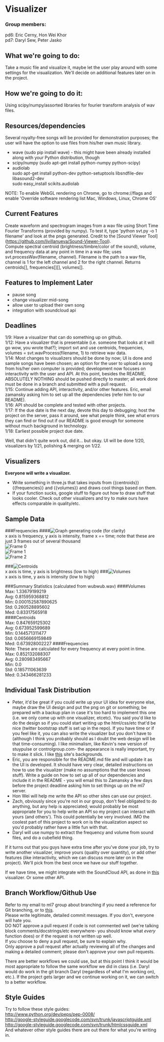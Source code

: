 Visualizer
==========

### Group members:
pd6: Eric Cerny, Hon Wei Khor  
pd7: Daryl Sew, Peter Jasko

What we're going to do:
-----------------------

Take a music file and visualize it, maybe let the user play around with some settings for the visualization. We'll decide on additional features later on in the project.

How we're going to do it:
------------------------

Using scipy/numpy/assorted libraries for fourier transform analysis of wav files.

Resources/dependencies
----------------------
Several royalty-free songs will be provided for demonstration purposes; the user will have the option to use files from his/her own music library.
*   wave (sudo pip install wave) - this might have been already installed along with your Python distribution, though
*   scipy/numpy (sudo apt-get install python-numpy python-scipy)
*   audiolab  
    sudo apt-get install python-dev python-setuptools libsndfile-dev libasound2-dev  
    sudo easy_install scikits.audiolab

NOTE: To enable WebGL rendering on Chrome, go to chrome://flags and enable 'Override software rendering list Mac, Windows, Linux, Chrome OS'  

Current Features
----------------
Create waveform and spectrogram images from a wav file using Short Time Fourier Transforms (provided by numpy). To test it, type 'python svt.py -o 1 filename' and look at the pngs generated. Credit to the [Sound Viewer Tool] (https://github.com/ljvillanueva/Sound-Viewer-Tool).  
Compute spectral centroid (brightness/timbre/color of the sound), volume, and frequency data at any point in time in a wav file; uses svt.processWav(filename, channel). Filename is the path to a wav file, channel is 1 for the left channel and 2 for the right channel. Returns centroids[], frequencies[][], volumes[].

Features to Implement Later
---------------------------
*   pause song
*   change visualizer mid-song
*   allow user to upload their own song
*   integration with soundcloud api


Deadlines
---------
1/9: Have a visualizer that can do something up on github.  
1/12: Have a visualizer that is presentable (i.e. someone that looks at it will go wow, you wrote that?); import svt and use centroids, frequencies, volumes = svt.wavProcess(filename, 1) to retrieve wav data.   
1/14: Most changes to visualizers should be done by now; UI is done and sample songs have been chosen; an option for the user to upload a song from his/her own computer is provided; development now focuses on interactivity with the user and API. At this point, besides the README, ABSOLUTELY NOTHING should be pushed directly to master; all work done must be done in a branch and submitted with a pull request.  
1/15: Continue adding API, interactivity, and/or other features. Eric, email zamansky asking him to set up all the dependencies (refer him to our README).  
1/16: API should be complete and tested with other projects.  
1/17: If the due date is the next day, devote this day to debugging; host the project on the server, pass it around, see what people think, see what errors they can find or find out if our README is good enough for someone without much background in technology.  
1/18: Earliest possible project due date.  

Well, that didn't quite work out, did it... but okay. UI will be done 1/20, visualizers by 1/21, polishing & merging on 1/22.

Visualizers
-----------
<b>Everyone will write a visualizer.</b>
*   Write something in three.js that takes inputs from {{centroids}} {{frequencies}} and {{volumes}} and draws cool things based on them.
*   If your function sucks, google stuff to figure out how to draw stuff that looks cooler. Check out other visualizers and try to make ours have effects comparable in quality/etc.

Sample Data
-----------
###Frequencies 
####![Graph generating code (for clarity)](http://i1322.photobucket.com/albums/u568/Daryl_LikeaBoshkosh/01bec08cb0a6d05f104275d7e1b4a851_zps121bea6a.png)    
x axis is frequency, y axis is intensity, frame x == time; note that these are just 3 frames out of several thousand  
![Frame 0](http://i1322.photobucket.com/albums/u568/Daryl_LikeaBoshkosh/0939260e5185fb361a324deb425a7b62_zpsb0621069.png)  
![Frame 1](http://i1322.photobucket.com/albums/u568/Daryl_LikeaBoshkosh/32d96c138542e44a16131e0c8f1a5da1_zps1df88541.png)  
![Frame 2](http://i1322.photobucket.com/albums/u568/Daryl_LikeaBoshkosh/44afd3166c1bf769f0265b182daefa89_zpsebc6790d.png) 

###![Centroids](http://i1322.photobucket.com/albums/u568/Daryl_LikeaBoshkosh/Centroids_zpsca41372a.png)  
x axis is time, y axis is brightness (low to high)
###![Volumes](http://i1322.photobucket.com/albums/u568/Daryl_LikeaBoshkosh/Volumes_zps2785411e.png)  
x axis is time, y axis is intensity (low to high)

###Summary Statistics (calculated from wubwub.wav)
####Volumes  
Max: 1.33679199219  
Avg: 0.815959368812  
Min: 0.000152587890625  
Std: 0.260528895602  
Med: 0.83317565918  
####Centroids  
Max: 0.847659125302  
Avg: 0.673952599689  
Min: 0.144571311477  
Std: 0.0656669159849  
Med: 0.673928002227
####Frequencies  
Note: These are calculated for every frequency at every point in time.  
Max: 0.852132088307  
Avg: 0.280983495667  
Min: 0.0  
Std: 0.185711063639  
Med: 0.343466281233  

Individual Task Distribution
-----------------
*   Peter, it'd be great if you could write up your UI idea for everyone else, maybe draw the UI design and put the png on git or something; be prepared with a backup plan in case it's too hard to implement this one (i.e. we only come up with one visualizer, etcetc). You said you'd like to do the design so if you could start writing up the html/css/etc that'd be nice (twitter bootstrap stuff is set up in the repo). If you have time or if you feel like it, you can also write the visualizer but you don't have to (although I think you probably should as I doubt the web design will be that time-consuming). I like minimalism, like Kevin's new version of stuypulse or controlgroup.com- the appearance is really important, try to make it slick. I like [this](http://subtlepatterns.com) site's backgrounds.
*   Eric, you are responsible for the README.md file and will update it as the UI is developed. It should have very clear, detailed instructions on how to use the visualizer (make no assumptions that the user knows stuff). Write a guide on how to set up all of our dependencies and include it in the README - you will email this to Zamansky a few days before the project deadline asking him to set things up on the ml7 server.
*   Hon Wei will help me write the API so other sites can use our project.
*   Zach, obviously since you're not in our group, don't feel obligated to do anything, but any help is appreciated; would probably be most appropriate for you to help write an API so my project can interact with yours (and others'). This could potentially be very involved. IMO the coolest part of this project to work on is the visualization aspect so you'd probably rather have a little fun with that.
*   Daryl will use numpy to extract the frequency and volume from sound files, and do a cubefield thing.

If it turns out that you guys have extra time after you've done your job, try to write another visualizer, improve yours (quality over quantity), or add other features (like interactivity, which we can discuss more later on in the project). We'll pick from the best once we have our stuff together.

If we have time, we might integrate with the SoundCloud API, as done in [this](https://github.com/gattis/milkshake) visualizer. Or some other API.  

Branch Workflow/Github Use
--------------------------
Refer to my email to ml7 group about branching if you need a reference for Git branching, or to [this](http://byte.kde.org/~zrusin/git/git-cheat-sheet-medium.png).  
Please write legitimate, detailed commit messages. If you don't, everyone will hate you.  
DO NOT approve a pull request if code is not commented well (we're talking block comments/docstrings/etc everywhere- you should know what *every* function does) or if the request is not written up well.  
If you choose to deny a pull request, be sure to explain why.  
Only approve a pull request after actually reviewing all of the changes and making a detailed comment; please don't approve your own pull requests.  

There are better workflows we could use, but at this point I think it would be most appropriate to follow the same workflow we did in class (i.e. Daryl would do work in the git branch Daryl (regardless of what I'm working on), etc.). If the project gets larger and we continue working on it, we can switch to a better workflow.

Style Guides
------------
Try to follow these style guides:  
http://www.python.org/dev/peps/pep-0008/  
http://google-styleguide.googlecode.com/svn/trunk/javascriptguide.xml  
http://google-styleguide.googlecode.com/svn/trunk/htmlcssguide.xml  
And whatever other style guides there are out there for what you're writing in.
